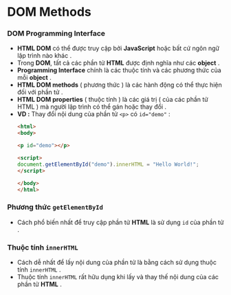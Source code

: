# DOM Methods
### **DOM Programming Interface**
- **HTML DOM** có thể được truy cập bởi **JavaScript** hoặc bất cứ ngôn ngữ lập trình nào khác .
- Trong **DOM**, tất cả các phần tử **HTML** được định nghĩa như các **object** .
- **Programming Interface** chính là các thuộc tính và các phương thức của mỗi **object** .
- **HTML DOM methods** ( phương thức ) là các hành động có thể thực hiện đối với phần tử .
- **HTML DOM properties** ( thuộc tính ) là các giá trị ( của các phần tử HTML ) mà người lập trình có thể gán hoặc thay đổi .
- **VD :** Thay đổi nội dung của phần tử `<p>` có `id="demo"` :
    ```html
    <html>
    <body>

    <p id="demo"></p>

    <script>
    document.getElementById("demo").innerHTML = "Hello World!";
    </script>

    </body>
    </html>
    ```
### **Phương thức `getElementById`**
- Cách phổ biến nhất để truy cập phần tử **HTML** là sử dụng `id` của phần tử .
### **Thuộc tính `innerHTML`**
- Cách dễ nhất để lấy nội dung của phần tử là bằng cách sử dụng thuộc tính `innerHTML` .
- Thuộc tính `innerHTML` rất hữu dụng khi lấy và thay thế nội dung của các phần tử **HTML** .
